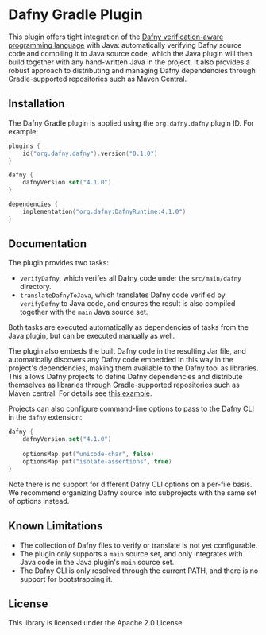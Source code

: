 # Dafny Gradle Plugin

This plugin offers tight integration of the 
[Dafny verification-aware programming language](httsp://dafny.org) with Java:
automatically verifying Dafny source code and compiling it to Java source code,
which the Java plugin will then build together with any hand-written Java in the project.
It also provides a robust approach to distributing and managing Dafny dependencies
through Gradle-supported repositories such as Maven Central.

## Installation

The Dafny Gradle plugin is applied using the `org.dafny.dafny` plugin ID.
For example:

```kotlin
plugins {
    id("org.dafny.dafny").version("0.1.0")
}

dafny {
    dafnyVersion.set("4.1.0")
}

dependencies {
    implementation("org.dafny:DafnyRuntime:4.1.0")
}

```

## Documentation

The plugin provides two tasks:

* `verifyDafny`, which verifes all Dafny code under the
  `src/main/dafny` directory.
* `translateDafnyToJava`, which translates Dafny code
  verified by `verifyDafny`
  to Java code, and ensures the result is also compiled
  together with the `main` Java source set.

Both tasks are executed automatically as dependencies of tasks
from the Java plugin, but can be executed manually as well.

The plugin also embeds the built Dafny code in the resulting Jar file,
and automatically discovers any Dafny code embedded in this way
in the project's dependencies, making them available to the Dafny tool as libraries.
This allows Dafny projects to define Dafny dependencies and distribute
themselves as libraries through Gradle-supported repositories such as Maven central.
For details see [this example](examples/multi-project/).

Projects can also configure command-line options to pass to the Dafny CLI
in the `dafny` extension:

```kotlin
dafny {
    dafnyVersion.set("4.1.0")
  
    optionsMap.put("unicode-char", false)
    optionsMap.put("isolate-assertions", true)
}
```

Note there is no support for different Dafny CLI options on a per-file basis.
We recommend organizing Dafny source into subprojects with the same set of options instead.

## Known Limitations

* The collection of Dafny files to verify or translate is not yet configurable.
* The plugin only supports a `main` source set, and only integrates with Java code in the Java plugin's `main` source set.
* The Dafny CLI is only resolved through the current PATH, and there is no support for bootstrapping it.

## License

This library is licensed under the Apache 2.0 License. 
